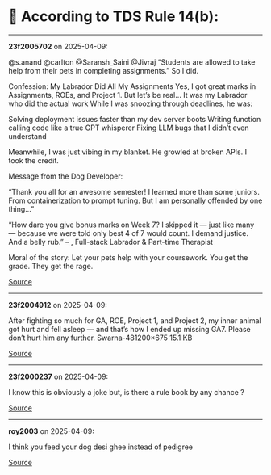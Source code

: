 # 📜 According to TDS Rule 14(b):


---

**23f2005702** on 2025-04-09:

@s.anand @carlton @Saransh_Saini @Jivraj
“Students are allowed to take help from their pets in completing assignments.”
So I did. 

 Confession: My Labrador Did All My Assignments 
Yes, I got great marks in Assignments, ROEs, and Project 1.
But let’s be real…
It was my Labrador who did the actual work 
While I was snoozing through deadlines, he was:

Solving deployment issues faster than my dev server boots
Writing function calling code like a true GPT whisperer
Fixing LLM bugs that I didn’t even understand

Meanwhile, I was just vibing in my blanket.
He growled at broken APIs.
I took the credit. 

 Message from the Dog Developer:

“Thank you all for an awesome semester!
I learned more than some juniors. From containerization to prompt tuning.
But I am personally offended by one thing…”


“How dare you give bonus marks on Week 7?
I skipped it — just like many — because we were told only best 4 of 7 would count.
I demand justice. And a belly rub.”
– , Full-stack Labrador & Part-time Therapist


 Moral of the story:
Let your pets help with your coursework.
You get the grade. They get the rage.

[Source](https://discourse.onlinedegree.iitm.ac.in/t/according-to-tds-rule-14-b/172254/1)

---

**23f2004912** on 2025-04-09:

After fighting so much for GA, ROE, Project 1, and Project 2, my inner animal got hurt and fell asleep — and that’s how I ended up missing GA7. Please don’t hurt him any further.
Swarna-481200×675 15.1 KB

[Source](https://discourse.onlinedegree.iitm.ac.in/t/according-to-tds-rule-14-b/172254/2)

---

**23f2000237** on 2025-04-09:

I know this is obviously a joke but, is there a rule book by any chance ?

[Source](https://discourse.onlinedegree.iitm.ac.in/t/according-to-tds-rule-14-b/172254/3)

---

**roy2003** on 2025-04-09:

I think you feed your dog desi ghee instead of pedigree

[Source](https://discourse.onlinedegree.iitm.ac.in/t/according-to-tds-rule-14-b/172254/4)